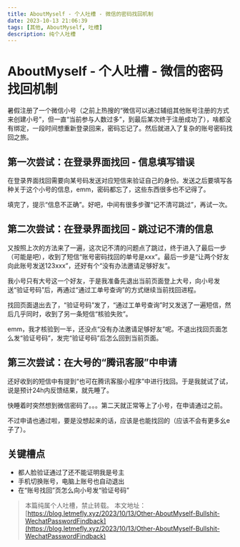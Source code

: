 ```yaml
---
title: AboutMyself - 个人吐槽 - 微信的密码找回机制
date: 2023-10-13 21:06:39
tags: [其他, AboutMyself, 吐槽]
description: 纯个人吐槽
---
```


# AboutMyself - 个人吐槽 - 微信的密码找回机制

暑假注册了一个微信小号（之前上热搜的“微信可以通过辅组其他账号注册的方式来创建小号”，但一直“当前参与人数过多”，到最后某次终于注册成功了），啥都没有绑定，一段时间想重新登录回来，密码忘记了。然后就进入了复杂的账号密码找回之旅。

## 第一次尝试：在登录界面找回 - 信息填写错误

在登录界面找回需要向某号码发送对应短信来验证自己的身份。发送之后要填写各种关于这个小号的信息，emm，密码都忘了，这些东西很多也不记得了。

填完了，提示“信息不正确”。好吧，中间有很多步骤“记不清可跳过”，再试一次。

## 第二次尝试：在登录界面找回 - 跳过记不清的信息

又按照上次的方法来了一遍，这次记不清的问题点了跳过，终于进入了最后一步（可能是吧），收到了短信“账号密码找回的单号是xxx”。最后一步是“让两个好友向此账号发送123xxx”，还好有个“没有办法邀请足够好友”。

我小号只有大号这一个好友，于是我准备先退出当前页面登上大号，向小号发送“验证号码”后，再通过“通过工单号查询”的方式继续当前找回进程。

找回页面退出去了，“验证号码”发了，“通过工单号查询”时又发送了一遍短信，然后几乎同时，收到了另一条短信“核验失败”。

emm，我才核验到一半，还没点“没有办法邀请足够好友”呢。不退出找回页面怎么发“验证号码”，发完“验证号码”后怎么回到当前页面。

## 第三次尝试：在大号的“腾讯客服”中申请

还好收到的短信中有提到“也可在腾讯客服小程序”中进行找回。于是我就试了试，说是预计24h内反馈结果，就先睡了。

快睡着时突然想到微信密码了。。。第二天就正常等上了小号，在申请通过之前。

不过申请也通过啦，要是没想起来的话，应该是也能找回的（应该不会有更多幺e子了）。

## 关键槽点

+ 都人脸验证通过了还不能证明我是号主
+ 手机切换账号，电脑上账号也自动退出
+ 在“账号找回”页怎么向小号发“验证号码”

> 本篇纯属个人吐槽，禁止转载。
> 本文地址：[https://blog.letmefly.xyz/2023/10/13/Other-AboutMyself-Bullshit-WechatPasswordFindback](https://blog.letmefly.xyz/2023/10/13/Other-AboutMyself-Bullshit-WechatPasswordFindback)